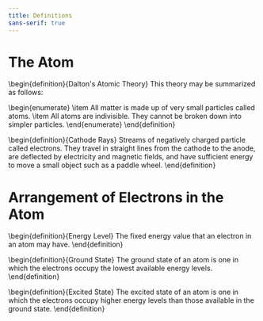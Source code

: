 ```yaml
---
title: Definitions
sans-serif: true
---
```


# The Atom

\begin{definition}{Dalton's Atomic Theory}
This theory may be summarized as follows:

\begin{enumerate}
\item All matter is made up of very small particles called atoms.
\item All atoms are indivisible. They cannot be broken down into simpler particles.
\end{enumerate}
\end{definition}

\begin{definition}{Cathode Rays}
Streams of negatively charged particle called electrons. They travel in straight lines from the cathode to the anode, are deflected by electricity and magnetic fields, and have sufficient energy to move a small object such as a paddle wheel.
\end{definition}

# Arrangement of Electrons in the Atom

\begin{definition}{Energy Level}
The fixed energy value that an electron in an atom may have.
\end{definition}

\begin{definition}{Ground State}
The ground state of an atom is one in which the electrons occupy the lowest available energy levels.
\end{definition}

\begin{definition}{Excited State}
The excited state of an atom is one in which the electrons occupy higher energy levels than those available in the ground state.
\end{definition}
